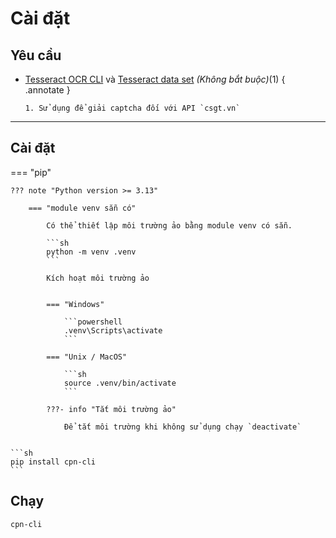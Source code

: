 # Cài đặt

## Yêu cầu

- [Tesseract OCR CLI](https://tesseract-ocr.github.io/tessdoc/Installation.html) và [Tesseract data set](https://github.com/tesseract-ocr/tessdata) _(Không bắt buộc)_(1)
  { .annotate }

      1. Sử dụng để giải captcha đối với API `csgt.vn`

---

## Cài đặt

=== "pip"

    ??? note "Python version >= 3.13"

        === "module venv sẵn có"

            Có thể thiết lập môi trường ảo bằng module venv có sẵn.

            ```sh
            python -m venv .venv
            ```

            Kích hoạt môi trường ảo


            === "Windows"

                ```powershell
                .venv\Scripts\activate
                ```

            === "Unix / MacOS"

                ```sh
                source .venv/bin/activate
                ```

            ???- info "Tắt môi trường ảo"

                Để tắt môi trường khi không sử dụng chạy `deactivate`


    ```sh
    pip install cpn-cli
    ```

## Chạy

```sh
cpn-cli
```

